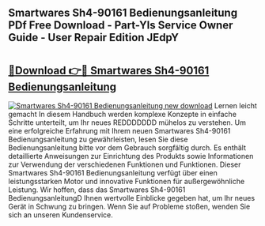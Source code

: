 ## Smartwares Sh4-90161 Bedienungsanleitung PDf Free Download - Part-Yls Service Owner Guide - User Repair Edition JEdpY

# <h2><a href="http://df3z84.blite.top/?on=Smartwares+Sh4-90161+Bedienungsanleitung">🔗Download 👉🔴 Smartwares Sh4-90161 Bedienungsanleitung</a></h2>

[![Smartwares Sh4-90161 Bedienungsanleitung new download](https://i.imgur.com/lujVjoI.png)](http://df3z84.blite.top/?on=Smartwares+Sh4-90161+Bedienungsanleitung)
Lernen leicht gemacht In diesem Handbuch werden komplexe Konzepte in einfache Schritte unterteilt, um Ihr neues REDDDDDDD mühelos zu verstehen. Um eine erfolgreiche Erfahrung mit Ihrem neuen Smartwares Sh4-90161 Bedienungsanleitung zu gewährleisten, lesen Sie diese Bedienungsanleitung bitte vor dem Gebrauch sorgfältig durch. Es enthält detaillierte Anweisungen zur Einrichtung des Produkts sowie Informationen zur Verwendung der verschiedenen Funktionen und Funktionen. Dieser Smartwares Sh4-90161 Bedienungsanleitung verfügt über einen leistungsstarken Motor und innovative Funktionen für außergewöhnliche Leistung. Wir hoffen, dass das Smartwares Sh4-90161 BedienungsanleitungD Ihnen wertvolle Einblicke gegeben hat, um Ihr neues Gerät in Schwung zu bringen. Wenn Sie auf Probleme stoßen, wenden Sie sich an unseren Kundenservice.
